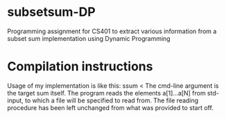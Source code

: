 # subsetsum-DP
Programming assignment for CS401 to extract various information from a subset sum implementation using Dynamic Programming

# Compilation instructions
Usage of my implementation is like this:
ssum <TARGET> < <INPUT-FILE>
The cmd-line argument is the target sum itself.
The program reads the elements a[1]...a[N] from std-input, to which a file will be specified to read from.
The file reading procedure has been left unchanged from what was provided to start off.
